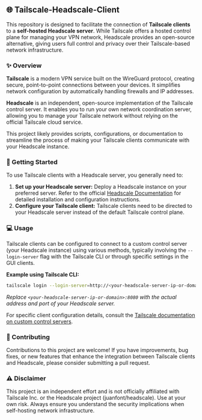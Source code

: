 ## 🌐 Tailscale-Headscale-Client

This repository is designed to facilitate the connection of **Tailscale clients** to a **self-hosted Headscale server**. While Tailscale offers a hosted control plane for managing your VPN network, Headscale provides an open-source alternative, giving users full control and privacy over their Tailscale-based network infrastructure.

### ✨ Overview

**Tailscale** is a modern VPN service built on the WireGuard protocol, creating secure, point-to-point connections between your devices. It simplifies network configuration by automatically handling firewalls and IP addresses.

**Headscale** is an independent, open-source implementation of the Tailscale control server. It enables you to run your own network coordination server, allowing you to manage your Tailscale network without relying on the official Tailscale cloud service.

This project likely provides scripts, configurations, or documentation to streamline the process of making your Tailscale clients communicate with your Headscale instance.

### 🚀 Getting Started

To use Tailscale clients with a Headscale server, you generally need to:

1.  **Set up your Headscale server:** Deploy a Headscale instance on your preferred server. Refer to the official [Headscale Documentation](https://headscale.net/) for detailed installation and configuration instructions.
2.  **Configure your Tailscale client:** Tailscale clients need to be directed to your Headscale server instead of the default Tailscale control plane.

### 💻 Usage

Tailscale clients can be configured to connect to a custom control server (your Headscale instance) using various methods, typically involving the `--login-server` flag with the Tailscale CLI or through specific settings in the GUI clients.

**Example using Tailscale CLI:**

```bash
tailscale login --login-server=http://<your-headscale-server-ip-or-domain>:8080
```

*Replace `<your-headscale-server-ip-or-domain>:8080` with the actual address and port of your Headscale server.*

For specific client configuration details, consult the [Tailscale documentation on custom control servers](https://tailscale.com/kb/1507/custom-control-server).

### 🤝 Contributing

Contributions to this project are welcome\! If you have improvements, bug fixes, or new features that enhance the integration between Tailscale clients and Headscale, please consider submitting a pull request.

### ⚠️ Disclaimer

This project is an independent effort and is not officially affiliated with Tailscale Inc. or the Headscale project (juanfont/headscale). Use at your own risk. Always ensure you understand the security implications when self-hosting network infrastructure.